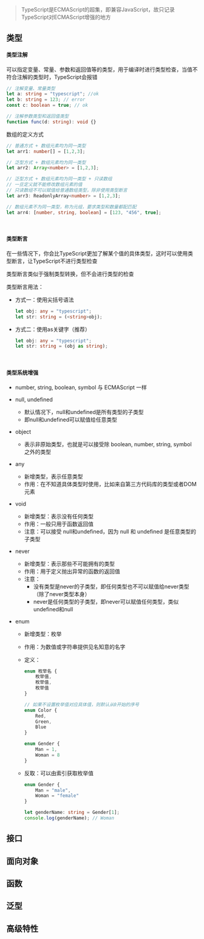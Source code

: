 > TypeScript是ECMAScript的超集，即兼容JavaScript，故只记录TypeScript对ECMAScript增强的地方



## 类型

#### 类型注解

可以指定变量、常量、参数和返回值等的类型，用于编译时进行类型检查，当值不符合注解的类型时，TypeScript会报错

```typescript
// 注解变量、常量类型
let a: string = "typescript"; //ok
let b: string = 123; // error
const c: boolean = true; // ok

// 注解参数类型和返回值类型
function func(d: string): void {}
```

数组的定义方式

```typescript
// 普通方式 + 数组元素均为同一类型
let arr1: number[] = [1,2,3];

// 泛型方式 + 数组元素均为同一类型
let arr2: Array<number> = [1,2,3];

// 泛型方式 + 数组元素均为同一类型 + 只读数组
// 一旦定义就不能修改数组元素的值
// 只读数组不可以赋值给普通数组类型，除非使用类型断言
let arr3: ReadonlyArray<number> = [1,2,3];

// 数组元素不为同一类型，称为元组，要求类型和数量都配匹配
let arr4: [number, string, boolean] = [123, "456", true];
```

<br/>

#### 类型断言

在一些情况下，你会比TypeScript更加了解某个值的具体类型，这时可以使用类型断言，让TypeScript不进行类型检查

类型断言类似于强制类型转换，但不会进行类型的检查

类型断言用法：

* 方式一：使用尖括号语法

  ```typescript
  let obj: any = "typescript";
  let str: string = (<string>obj);
  ```

* 方式二：使用as关键字（推荐）

  ```typescript
  let obj: any = "typescript";
  let str: string = (obj as string);
  ```

<br/>

#### 类型系统增强

- number, string, boolean, symbol 与 ECMAScript 一样

- null, undefined

  - 默认情况下，null和undefined是所有类型的子类型
  - 即null和undefined可以赋值给任意类型 

- object

  - 表示非原始类型，也就是可以接受除 boolean, number, string, symbol 之外的类型

- any

  - 新增类型，表示任意类型
  - 作用：在不知道具体类型时使用，比如来自第三方代码库的类型或者DOM元素

- void

  - 新增类型：表示没有任何类型
  - 作用：一般只用于函数返回值
  - 注意：可以接受 null和undefined，因为 null 和 undefined 是任意类型的子类型

- never

  - 新增类型：表示那些不可能拥有的类型
  - 作用：用于定义抛出异常的函数的返回值
  - 注意：
    - 没有类型是never的子类型，即任何类型也不可以赋值给never类型（除了never类型本身）
    - never是任何类型的子类型，即never可以赋值任何类型，类似undefined和null

- enum

  - 新增类型：枚举

  - 作用：为数值或字符串提供见名知意的名字

  - 定义：

    ```typescript
    enum 枚举名 {
        枚举值,
        枚举值,
        枚举值
    }
    
    // 如果不设置枚举值对应具体值，则默认从0开始的序号
    enum Color {
        Red,
        Green,
        Blue
    }
    
    enum Gender {
        Man = 1,
        Woman = 8
    }
    ```

  - 反取：可以由索引获取枚举值

    ```typescript
    enum Gender {
        Man = "male",
        Woman = "female"
    }
    
    let genderName: string = Gender[1];
    console.log(genderName); // Woman
    ```

    



## 接口

## 面向对象

## 函数

## 泛型

## 高级特性

